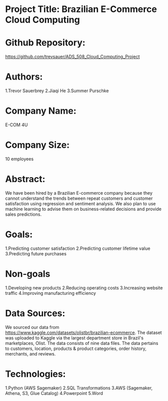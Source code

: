 # Project Title: Brazilian E-Commerce Cloud Computing

# Github Repository:
https://github.com/trevsauer/ADS_508_Cloud_Computing_Project

# Authors:
 1.Trevor Sauerbrey
 2.Jiaqi He
 3.Summer Purschke
 
 # Company Name:
 E-COM 4U
 
 # Company Size:
 10 employees

# Abstract:
 We have been hired by a Brazilian E-commerce company because they cannot understand the trends between repeat customers and customer satisfaction using regression and sentiment analysis. We also plan to use machine learning to advise them on business-related decisions and provide sales predictions. 

# Goals:
 1.Predicting customer satisfaction
 2.Predicting customer lifetime value
 3.Predicting future purchases

# Non-goals
 1.Developing new products
 2.Reducing operating costs
 3.Increasing website traffic
 4.Improving manufacturing efficiency

# Data Sources:
We sourced our data from https://www.kaggle.com/datasets/olistbr/brazilian-ecommerce. The dataset was uploaded to Kaggle via the largest department store in Brazil's marketplaces, Olist. The data consists of nine data files. The data pertains to customers, location, products & product categories, order history, merchants, and reviews.

# Technologies:

 1.Python (AWS Sagemaker)
 2.SQL Transformations
 3.AWS (Sagemaker, Athena, S3, Glue Catalog)
 4.Powerpoint
 5.Word
 



